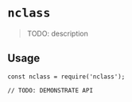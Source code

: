 # `nclass`

> TODO: description

## Usage

```
const nclass = require('nclass');

// TODO: DEMONSTRATE API
```
